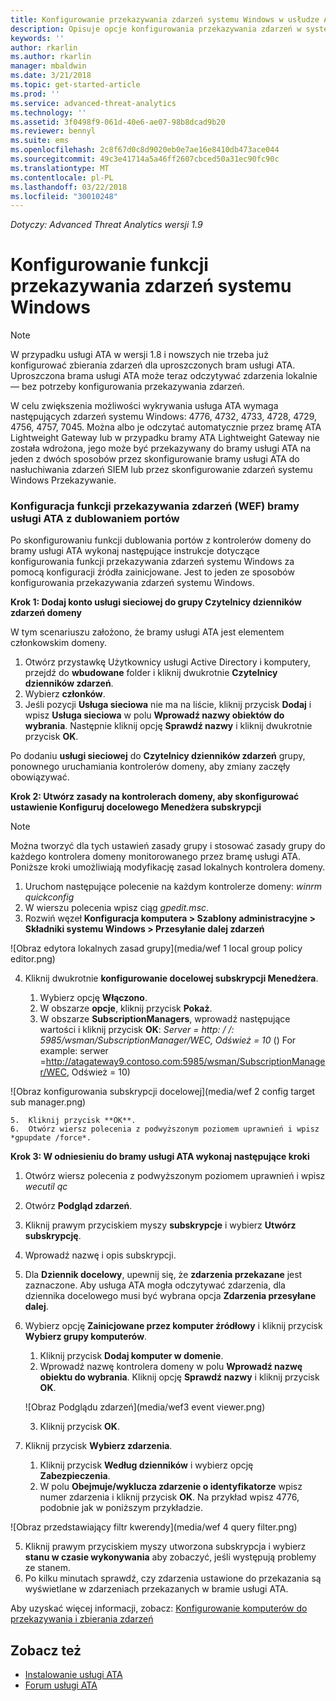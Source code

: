 ```yaml
---
title: Konfigurowanie przekazywania zdarzeń systemu Windows w usłudze Advanced Threat Analytics | Microsoft Docs
description: Opisuje opcje konfigurowania przekazywania zdarzeń w systemie Windows za pomocą usługi ATA
keywords: ''
author: rkarlin
ms.author: rkarlin
manager: mbaldwin
ms.date: 3/21/2018
ms.topic: get-started-article
ms.prod: ''
ms.service: advanced-threat-analytics
ms.technology: ''
ms.assetid: 3f0498f9-061d-40e6-ae07-98b8dcad9b20
ms.reviewer: bennyl
ms.suite: ems
ms.openlocfilehash: 2c8f67d0c8d9020eb0e7ae16e8410db473ace044
ms.sourcegitcommit: 49c3e41714a5a46ff2607cbced50a31ec90fc90c
ms.translationtype: MT
ms.contentlocale: pl-PL
ms.lasthandoff: 03/22/2018
ms.locfileid: "30010248"
---
```

*Dotyczy: Advanced Threat Analytics wersji 1.9*



# <a name="configuring-windows-event-forwarding"></a>Konfigurowanie funkcji przekazywania zdarzeń systemu Windows

> [!NOTE]
> W przypadku usługi ATA w wersji 1.8 i nowszych nie trzeba już konfigurować zbierania zdarzeń dla uproszczonych bram usługi ATA. Uproszczona brama usługi ATA może teraz odczytywać zdarzenia lokalnie — bez potrzeby konfigurowania przekazywania zdarzeń.


W celu zwiększenia możliwości wykrywania usługa ATA wymaga następujących zdarzeń systemu Windows: 4776, 4732, 4733, 4728, 4729, 4756, 4757, 7045. Można albo je odczytać automatycznie przez bramę ATA Lightweight Gateway lub w przypadku bramy ATA Lightweight Gateway nie została wdrożona, jego może być przekazywany do bramy usługi ATA na jeden z dwóch sposobów przez skonfigurowanie bramy usługi ATA do nasłuchiwania zdarzeń SIEM lub przez skonfigurowanie zdarzeń systemu Windows Przekazywanie.



### <a name="wef-configuration-for-ata-gateways-with-port-mirroring"></a>Konfiguracja funkcji przekazywania zdarzeń (WEF) bramy usługi ATA z dublowaniem portów

Po skonfigurowaniu funkcji dublowania portów z kontrolerów domeny do bramy usługi ATA wykonaj następujące instrukcje dotyczące konfigurowania funkcji przekazywania zdarzeń systemu Windows za pomocą konfiguracji źródła zainicjowane. Jest to jeden ze sposobów konfigurowania przekazywania zdarzeń systemu Windows. 

**Krok 1: Dodaj konto usługi sieciowej do grupy Czytelnicy dzienników zdarzeń domeny** 

W tym scenariuszu założono, że bramy usługi ATA jest elementem członkowskim domeny.

1.  Otwórz przystawkę Użytkownicy usługi Active Directory i komputery, przejdź do **wbudowane** folder i kliknij dwukrotnie **Czytelnicy dzienników zdarzeń**. 
2.  Wybierz **członków**.
4.  Jeśli pozycji **Usługa sieciowa** nie ma na liście, kliknij przycisk **Dodaj** i wpisz **Usługa sieciowa** w polu **Wprowadź nazwy obiektów do wybrania**. Następnie kliknij opcję **Sprawdź nazwy** i kliknij dwukrotnie przycisk **OK**. 

Po dodaniu **usługi sieciowej** do **Czytelnicy dzienników zdarzeń** grupy, ponownego uruchamiania kontrolerów domeny, aby zmiany zaczęły obowiązywać.

**Krok 2: Utwórz zasady na kontrolerach domeny, aby skonfigurować ustawienie Konfiguruj docelowego Menedżera subskrypcji** 
> [!Note] 
> Można tworzyć dla tych ustawień zasady grupy i stosować zasady grupy do każdego kontrolera domeny monitorowanego przez bramę usługi ATA. Poniższe kroki umożliwiają modyfikację zasad lokalnych kontrolera domeny.     

1.  Uruchom następujące polecenie na każdym kontrolerze domeny: *winrm quickconfig*
2.  W wierszu polecenia wpisz ciąg *gpedit.msc*.
3.  Rozwiń węzeł **Konfiguracja komputera > Szablony administracyjne > Składniki systemu Windows > Przesyłanie dalej zdarzeń**

 ![Obraz edytora lokalnych zasad grupy](media/wef 1 local group policy editor.png)

4.  Kliknij dwukrotnie **konfigurowanie docelowej subskrypcji Menedżera**.
   
    1.  Wybierz opcję **Włączono**.
    2.  W obszarze **opcje**, kliknij przycisk **Pokaż**.
    3.  W obszarze **SubscriptionManagers**, wprowadź następujące wartości i kliknij przycisk **OK**: *Server = http: / /<fqdnATAGateway>: 5985/wsman/SubscriptionManager/WEC, Odśwież = 10* () For example: serwer =http://atagateway9.contoso.com:5985/wsman/SubscriptionManager/WEC, Odśwież = 10)
 
   ![Obraz konfigurowania subskrypcji docelowej](media/wef 2 config target sub manager.png)
   
    5.  Kliknij przycisk **OK**.
    6.  Otwórz wiersz polecenia z podwyższonym poziomem uprawnień i wpisz *gpupdate /force*. 

**Krok 3: W odniesieniu do bramy usługi ATA wykonaj następujące kroki** 

1.  Otwórz wiersz polecenia z podwyższonym poziomem uprawnień i wpisz *wecutil qc*
2.  Otwórz **Podgląd zdarzeń**. 
3.  Kliknij prawym przyciskiem myszy **subskrypcje** i wybierz **Utwórz subskrypcję**. 

   1.   Wprowadź nazwę i opis subskrypcji. 
   2.   Dla **Dziennik docelowy**, upewnij się, że **zdarzenia przekazane** jest zaznaczone. Aby usługa ATA mogła odczytywać zdarzenia, dla dziennika docelowego musi być wybrana opcja **Zdarzenia przesyłane dalej**. 
   3.   Wybierz opcję **Zainicjowane przez komputer źródłowy** i kliknij przycisk **Wybierz grupy komputerów**.
        1.  Kliknij przycisk **Dodaj komputer w domenie**.
        2.  Wprowadź nazwę kontrolera domeny w polu **Wprowadź nazwę obiektu do wybrania**. Kliknij opcję **Sprawdź nazwy** i kliknij przycisk **OK**. 
       
        ![Obraz Podglądu zdarzeń](media/wef3 event viewer.png)
   
        
        3.  Kliknij przycisk **OK**.
   4.   Kliknij przycisk **Wybierz zdarzenia**.

        1. Kliknij przycisk **Według dzienników** i wybierz opcję **Zabezpieczenia**.
        2. W polu **Obejmuje/wyklucza zdarzenie o identyfikatorze** wpisz numer zdarzenia i kliknij przycisk **OK**. Na przykład wpisz 4776, podobnie jak w poniższym przykładzie.

 ![Obraz przedstawiający filtr kwerendy](media/wef 4 query filter.png)

   5.   Kliknij prawym przyciskiem myszy utworzona subskrypcja i wybierz **stanu w czasie wykonywania** aby zobaczyć, jeśli występują problemy ze stanem. 
   6.   Po kilku minutach sprawdź, czy zdarzenia ustawione do przekazania są wyświetlane w zdarzeniach przekazanych w bramie usługi ATA.


Aby uzyskać więcej informacji, zobacz: [Konfigurowanie komputerów do przekazywania i zbierania zdarzeń](https://technet.microsoft.com/library/cc748890)

## <a name="see-also"></a>Zobacz też
- [Instalowanie usługi ATA](install-ata-step1.md)
- [Forum usługi ATA](https://social.technet.microsoft.com/Forums/security/home?forum=mata)
